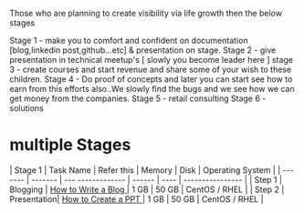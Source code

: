 Those who are planning to create visibility via life growth then the below stages 


Stage 1 - make you to comfort and confident on documentation [blog,linkedin post,github...etc] & presentation on stage.
Stage 2 - give presentation in technical meetup's [ slowly you become leader here ]
stage 3 - create courses and start revenue and share some of your wish to these children.
Stage 4 - Do proof of concepts and later you can start see how to earn from this efforts also..We slowly find the bugs and we see how we can get money from the companies.
Stage 5 - retail consulting
Stage 6 - solutions


# multiple Stages

| Stage 1 | Task Name	| Refer this 						| Memory | Disk  | Operating System |
| ------- | ------- 	| --- -------------					| ------ | ----  | ---------------- |
| Step 1  | Blogging	|  [How to Write a Blog ](blog.md)  | 1 GB   | 50 GB | CentOS / RHEL    |
| Step 2  | Presentation|  [How to Create a PPT ](ppt.md)  	| 1 GB   | 50 GB | CentOS / RHEL    |